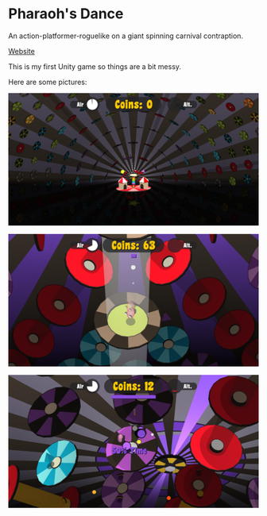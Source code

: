 # Pharaoh's Dance
An action-platformer-roguelike on a giant spinning carnival contraption.

<a href="http://astroassembly.com/pharaohs-dance/">Website</a>

This is my first Unity game so things are a bit messy.

Here are some pictures:

![Onset](https://github.com/jayvachon/pharaohs-dance/blob/master/Screenshots/PD_11-15-2013-03-49-35_0.png "Onset")

![Trampolines](https://github.com/jayvachon/pharaohs-dance/blob/master/Screenshots/PD_11-15-2013-03-51-09_5.png "Trampolines")

![50% time](https://github.com/jayvachon/pharaohs-dance/blob/master/Screenshots/PD_11-15-2013-03-50-06_3.png "50% time")
